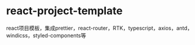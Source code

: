# react-project-template
react项目模板，集成prettier，react-router，RTK，typescript，axios，antd，windicss，styled-components等
